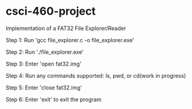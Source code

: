 # csci-460-project
Implementation of a FAT32 File Explorer/Reader

Step 1: Run 'gcc file_explorer.c -o file_explorer.exe'

Step 2: Run './file_explorer.exe'

Step 3: Enter 'open fat32.img'

Step 4: Run any commands supported: ls, pwd, or cd(work in progress)

Step 5: Enter 'close fat32.img'

Step 6: Enter 'exit' to exit the program
